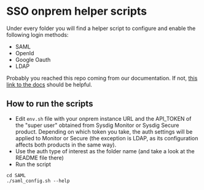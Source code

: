 # SSO onprem helper scripts

Under every folder you will find a helper script to configure and enable the following login methods:

* SAML
* OpenId
* Google Oauth
* LDAP

Probably you reached this repo coming from our documentation. If not, [this link to the docs](https://sysdigdocs.atlassian.net/wiki/spaces/Platform/pages/206503992/Authentication+and+Authorization+On-Prem+Options) should be helpful.

## How to run the scripts

* Edit `env.sh` file with your onprem instance URL and the API_TOKEN of the "super user" obtained from Sysdig Monitor or Sysdig Secure product. Depending on which token you take, the auth settings will be applied to Monitor or Secure (the exception is LDAP, as its configuration affects both products in the same way).
* Use the auth type of interest as the folder name (and take a look at the README file there)
* Run the script

```
cd SAML
./saml_config.sh --help
```
